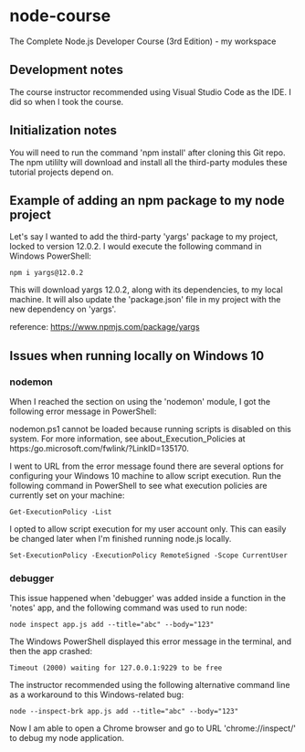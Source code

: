 # node-course
The Complete Node.js Developer Course (3rd Edition) - my workspace

## Development notes
The course instructor recommended using Visual Studio Code as the IDE. I did so when I took the course.

## Initialization notes
You will need to run the command 'npm install' after cloning this Git repo. The npm utililty will download and install all the third-party modules these tutorial projects depend on.

## Example of adding an npm package to my node project

Let's say I wanted to add the third-party 'yargs' package to my project, locked to version 12.0.2.
I would execute the following command in Windows PowerShell:

`npm i yargs@12.0.2`

This will download yargs 12.0.2, along with its dependencies, to my local machine.
It will also update the 'package.json' file in my project with the new dependency on 'yargs'.

reference: https://www.npmjs.com/package/yargs

## Issues when running locally on Windows 10

### nodemon

When I reached the section on using the 'nodemon' module, I got the following error message in PowerShell:

nodemon.ps1 cannot be loaded because running scripts is disabled on this system. For more information, see about_Execution_Policies at https:/go.microsoft.com/fwlink/?LinkID=135170.

I went to URL from the error message found there are several options for configuring your Windows 10 machine to allow script execution. Run the following command in PowerShell to see what execution policies are currently set on your machine:

`Get-ExecutionPolicy -List`

I opted to allow script execution for my user account only. This can easily be changed later when I'm finished running node.js locally.

`Set-ExecutionPolicy -ExecutionPolicy RemoteSigned -Scope CurrentUser`

### debugger

This issue happened when 'debugger' was added inside a function in the 'notes' app, and the following command was used to run node:

`node inspect app.js add --title="abc" --body="123"`

The Windows PowerShell displayed this error message in the terminal, and then the app crashed:

`Timeout (2000) waiting for 127.0.0.1:9229 to be free`

The instructor recommended using the following alternative command line as a workaround to this Windows-related bug:

`node --inspect-brk app.js add --title="abc" --body="123"`

Now I am able to open a Chrome browser and go to URL 'chrome://inspect/' to debug my node application.

